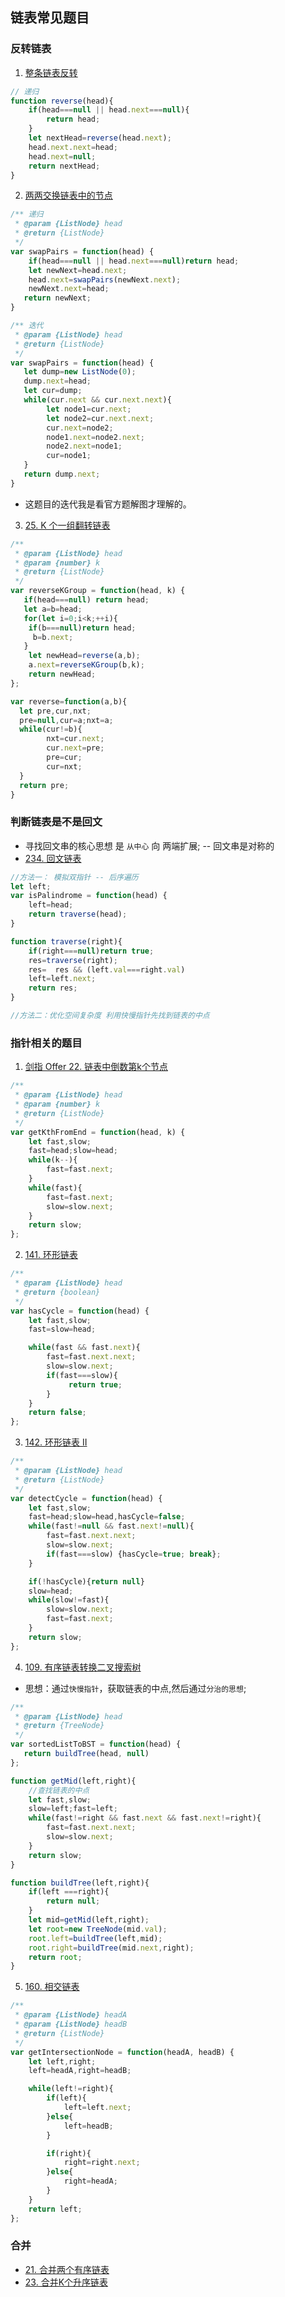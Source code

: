 ## 链表常见题目

### 反转链表

1. [整条链表反转](https://leetcode-cn.com/problems/fan-zhuan-lian-biao-lcof/)
```js
// 递归
function reverse(head){
    if(head===null || head.next===null){
        return head;
    }
    let nextHead=reverse(head.next);
    head.next.next=head;
    head.next=null;
    return nextHead;
}
```

2. [两两交换链表中的节点](https://leetcode-cn.com/problems/swap-nodes-in-pairs/)
```js
/** 递归
 * @param {ListNode} head
 * @return {ListNode}
 */
var swapPairs = function(head) {
    if(head===null || head.next===null)return head;
    let newNext=head.next;
    head.next=swapPairs(newNext.next);
    newNext.next=head;
   return newNext;
}

/** 迭代
 * @param {ListNode} head
 * @return {ListNode}
 */
var swapPairs = function(head) {
   let dump=new ListNode(0);
   dump.next=head;
   let cur=dump;
   while(cur.next && cur.next.next){
        let node1=cur.next;
        let node2=cur.next.next;
        cur.next=node2;
        node1.next=node2.next;
        node2.next=node1;
        cur=node1;
   }
   return dump.next;
}
```
* 这题目的迭代我是看官方题解图才理解的。

3. [25. K 个一组翻转链表](https://leetcode-cn.com/problems/reverse-nodes-in-k-group/)
```js
/**
 * @param {ListNode} head
 * @param {number} k
 * @return {ListNode}
 */
var reverseKGroup = function(head, k) {
   if(head===null) return head;
   let a=b=head;
   for(let i=0;i<k;++i){
    if(b===null)return head;
     b=b.next;
   }
    let newHead=reverse(a,b);
    a.next=reverseKGroup(b,k);
    return newHead;
};

var reverse=function(a,b){
  let pre,cur,nxt;
  pre=null,cur=a;nxt=a;
  while(cur!=b){
        nxt=cur.next;
        cur.next=pre;
        pre=cur;
        cur=nxt;
  }
  return pre;
}
```


### 判断链表是不是回文
* 寻找回文串的核心思想 是 `从中心` 向 两端扩展; -- 回文串是对称的
* [234. 回文链表](https://leetcode-cn.com/problems/palindrome-linked-list/)

```js
//方法一： 模拟双指针 -- 后序遍历
let left;
var isPalindrome = function(head) {
    left=head;
    return traverse(head);
}

function traverse(right){
    if(right===null)return true;
    res=traverse(right);
    res=  res && (left.val===right.val)
    left=left.next;
    return res;
}

//方法二：优化空间复杂度 利用快慢指针先找到链表的中点

```


### 指针相关的题目

1. [剑指 Offer 22. 链表中倒数第k个节点](https://leetcode-cn.com/problems/lian-biao-zhong-dao-shu-di-kge-jie-dian-lcof/)

```js
/**
 * @param {ListNode} head
 * @param {number} k
 * @return {ListNode}
 */
var getKthFromEnd = function(head, k) {
    let fast,slow;
    fast=head;slow=head;
    while(k--){
        fast=fast.next;
    }
    while(fast){
        fast=fast.next;
        slow=slow.next;
    }
    return slow;   
};
```

2. [141. 环形链表](https://leetcode-cn.com/problems/linked-list-cycle/)

```js
/**
 * @param {ListNode} head
 * @return {boolean}
 */
var hasCycle = function(head) {
    let fast,slow;
    fast=slow=head;

    while(fast && fast.next){
        fast=fast.next.next;
        slow=slow.next;
        if(fast===slow){
             return true;
        }
    }
    return false;
};
``` 

3. [142. 环形链表 II](https://leetcode-cn.com/problems/linked-list-cycle-ii/)
```js
/**
 * @param {ListNode} head
 * @return {ListNode}
 */
var detectCycle = function(head) {
    let fast,slow;
    fast=head;slow=head,hasCycle=false;
    while(fast!=null && fast.next!=null){
        fast=fast.next.next;
        slow=slow.next;
        if(fast===slow) {hasCycle=true; break};
    }

    if(!hasCycle){return null}
    slow=head;
    while(slow!=fast){
        slow=slow.next;
        fast=fast.next;
    }
    return slow;
};
```

4. [109. 有序链表转换二叉搜索树](https://leetcode-cn.com/problems/convert-sorted-list-to-binary-search-tree/)

* 思想：通过`快慢指针`，获取链表的中点,然后通过`分治的思想`;

```js
/**
 * @param {ListNode} head
 * @return {TreeNode}
 */
var sortedListToBST = function(head) {
   return buildTree(head, null)
};

function getMid(left,right){
    //查找链表的中点
    let fast,slow;
    slow=left;fast=left;
    while(fast!=right && fast.next && fast.next!=right){
        fast=fast.next.next;
        slow=slow.next;
    }
    return slow;
}

function buildTree(left,right){
    if(left ===right){
        return null;
    }
    let mid=getMid(left,right);
    let root=new TreeNode(mid.val);
    root.left=buildTree(left,mid);
    root.right=buildTree(mid.next,right);
    return root;
}
```

5. [160. 相交链表](https://leetcode-cn.com/problems/intersection-of-two-linked-lists/)
```js
/**
 * @param {ListNode} headA
 * @param {ListNode} headB
 * @return {ListNode}
 */
var getIntersectionNode = function(headA, headB) {    
    let left,right;
    left=headA,right=headB;

    while(left!=right){
        if(left){
            left=left.next;
        }else{
            left=headB;
        }

        if(right){
            right=right.next;
        }else{
            right=headA;
        }
    }
    return left;
};
```

### 合并
* [21. 合并两个有序链表](https://leetcode-cn.com/problems/merge-two-sorted-lists/)
* [23. 合并K个升序链表](https://leetcode-cn.com/problems/merge-k-sorted-lists/)